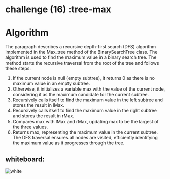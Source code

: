 ﻿# challenge (16) :tree-max

# Algorithm 
 The paragraph describes a recursive depth-first search (DFS) algorithm implemented in the Max_tree method of the BinarySearchTree class. The algorithm is used to find the maximum value in a binary search tree. The method starts the recursive traversal from the root of the tree and follows these steps:
1. If the current node is null (empty subtree), it returns 0 as there is no maximum value in an empty subtree.
2. Otherwise, it initializes a variable max with the value of the current node, considering it as the maximum candidate for the current subtree.
3. Recursively calls itself to find the maximum value in the left subtree and stores the result in lMax.
4. Recursively calls itself to find the maximum value in the right subtree and stores the result in rMax.
5. Compares max with lMax and rMax, updating max to be the largest of the three values.
6. Returns max, representing the maximum value in the current subtree. The DFS traversal ensures all nodes are visited, efficiently identifying the maximum value as it progresses through the tree.
## whiteboard:

![white](white.png)
